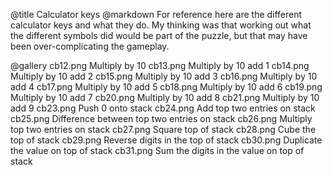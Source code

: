 @title		Calculator keys
@markdown
For reference here are the different calculator keys and what
they do.  My thinking was that working out what the different
symbols did would be part of the puzzle, but that may have been
over-complicating the gameplay.

@gallery
cb12.png		Multiply by 10
cb13.png		Multiply by 10 add 1
cb14.png		Multiply by 10 add 2
cb15.png		Multiply by 10 add 3
cb16.png		Multiply by 10 add 4
cb17.png		Multiply by 10 add 5
cb18.png		Multiply by 10 add 6
cb19.png		Multiply by 10 add 7
cb20.png		Multiply by 10 add 8
cb21.png		Multiply by 10 add 9
cb23.png		Push 0 onto stack
cb24.png		Add top two entries on stack
cb25.png		Difference between top two entries on stack
cb26.png		Multiply top two entries on stack
cb27.png		Square top of stack
cb28.png		Cube the top of stack
cb29.png		Reverse digits in the top of stack
cb30.png		Duplicate the value on top of stack
cb31.png		Sum the digits in the value on top of stack

